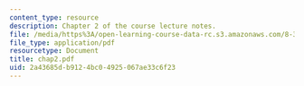 ```yaml
---
content_type: resource
description: Chapter 2 of the course lecture notes.
file: /media/https%3A/open-learning-course-data-rc.s3.amazonaws.com/8-325-relativistic-quantum-field-theory-iii-spring-2003/2a43685db9124bc04925067ae33c6f23_chap2.pdf
file_type: application/pdf
resourcetype: Document
title: chap2.pdf
uid: 2a43685d-b912-4bc0-4925-067ae33c6f23
---
```

